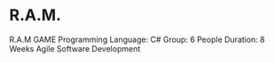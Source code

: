 # R.A.M.
R.A.M GAME
Programming Language: C#
Group: 6 People
Duration: 8 Weeks
Agile Software Development
